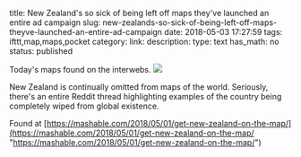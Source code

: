 title: New Zealand's so sick of being left off maps they've launched an entire ad campaign
slug: new-zealands-so-sick-of-being-left-off-maps-theyve-launched-an-entire-ad-campaign
date: 2018-05-03 17:27:59
tags: ifttt,map,maps,pocket
category: 
link: 
description: 
type: text
has_math: no
status: published

Today's maps found on the interwebs. ![](http://i.vimeocdn.com/video/697912293_640.jpg)  
  

New Zealand is continually omitted from maps of the world. Seriously, there's an entire Reddit thread highlighting examples of the country being completely wiped from global existence.   
  

Found at [https://mashable.com/2018/05/01/get-new-zealand-on-the-map/](https://mashable.com/2018/05/01/get-new-zealand-on-the-map/ "https://mashable.com/2018/05/01/get-new-zealand-on-the-map/")



